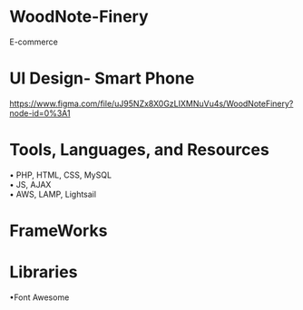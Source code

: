 # WoodNote-Finery
E-commerce

# UI Design- Smart Phone
 https://www.figma.com/file/uJ95NZx8X0GzLIXMNuVu4s/WoodNoteFinery?node-id=0%3A1

# Tools, Languages, and Resources

• PHP, HTML, CSS, MySQL <br/>
• JS, AJAX <br/>
• AWS, LAMP, Lightsail<br/>

# FrameWorks

# Libraries

•Font Awesome<br/>
